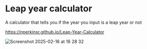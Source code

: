 # Leap year calculator
A calculator that tells you if the year you input is a leap year or not

https://nperkinsr.github.io/Leap-Year-Calculator

![Screenshot 2025-02-16 at 16 28 32](https://github.com/user-attachments/assets/9f2b3a16-9dea-4f80-a543-de8d1553ff04)

